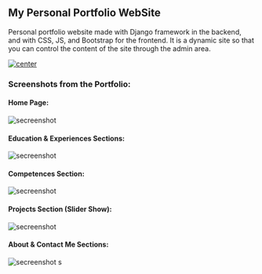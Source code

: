 ## My Personal Portfolio WebSite


Personal portfolio website made with Django framework in the backend, and with CSS, JS, and Bootstrap for the frontend. It is a dynamic site so that you can control the content of the site through the admin area.

<a align="center" href="https://abdelaali.tech/">
  <img align="center" src="https://img.shields.io/badge/View%20The%20Portfolio-Click%20me-blue" alt="center">
</a>

### Screenshots from the Portfolio:

#### Home Page:
<img aline="center" src="https://imgur.com/4Ts6TWo" alt="secreenshot">

#### Education & Experiences Sections:
<img aline="center" src="https://imgur.com/5cJRbzq" alt="secreenshot">


#### Competences Section:
<img aline="center" src="https://imgur.com/5cJRbzq" alt="secreenshot">


#### Projects Section (Slider Show):
<img aline="center" src="https://imgur.com/9Fykk0q" alt="secreenshot">

#### About & Contact Me Sections:
<img aline="center" src="https://imgur.com/dH8KGBV" alt="secreenshot">
s
